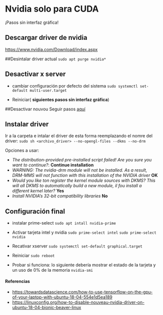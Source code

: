 # Nvidia solo para CUDA

¡Pasos sin interfaz gráfica!

## Descargar driver de nvidia
https://www.nvidia.com/Download/index.aspx

##Desintalar driver actual
`sudo apt purge nvidia*`

## Desactivar x server
* cambiar configuración por defecto del sistema
 `sudo systemctl set-default multi-user.target`

* Reiniciar( **siguientes pasos sin interfaz gráfica**)

##Desactivar nouvou
Seguir pasos [aquí](https://linuxconfig.org/how-to-disable-nouveau-nvidia-driver-on-ubuntu-18-04-bionic-beaver-linux)

## Instalar driver

Ir a la carpeta e intalar el driver de esta forma reemplazando el nomre del driver:
`sudo sh <archivo_driver> --no-opengl-files --dkms --no-drm`

Opciones a usar:

* *The distribution-provided pre-installed script failed! Are you sure you want to continue?*: **Continue installation**
* *WARNING: The nvidia-drm module will not be installed. As a result, DRM-MMS will not function with this installation of the NVIDIA driver* **OK**
* *Would you like ton register the kernel module sources with DKMS? This will all DKMS to automatically build a new module, il fou install a different kernel later?* **Yes**
* *Install NVIDIA’s 32-bit compatibility libraries* **No**

## Configuración final
* instalar prime-select
`sudo apt intall nvidia-prime`

* Activar tarjeta intel y nvidia
`sudo prime-select intel`
`sudo prime-select nvidia`

* Recativar xserver
`sudo systemctl set-default graphical.target`

* Reiniciar
`sudo reboot`

* Probar si funciona: lo siguiente debería mostrar el estado de la tarjeta y un uso de 0% de la memoria
`nvidia-smi`
#### Referencias
* https://towardsdatascience.com/how-to-use-tensorflow-on-the-gpu-of-your-laptop-with-ubuntu-18-04-554e1d5ea189
* https://linuxconfig.org/how-to-disable-nouveau-nvidia-driver-on-ubuntu-18-04-bionic-beaver-linux
